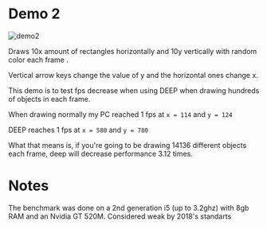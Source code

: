 # Demo 2

![demo2](https://i.imgur.com/lGfO7xd.png)

Draws 10x amount of rectangles horizontally and 10y vertically with random color each frame .

Vertical arrow keys change the value of y and the horizontal ones change x.

This demo is to test fps decrease when using DEEP when drawing hundreds of objects in each frame.

When drawing normally my PC reached 1 fps at `x = 114` and `y = 124`

DEEP reaches 1 fps at `x = 580` and `y = 780`

What that means is, if you're going to be drawing 14136 different objects each frame, deep will 
decrease performance 3.12 times. 

# Notes
The benchmark was done on a 2nd generation i5 (up to 3.2ghz) with 
8gb RAM and an Nvidia GT 520M. Considered weak by 2018's standarts

